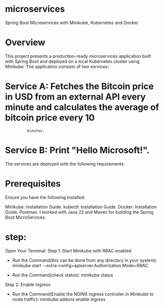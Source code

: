 # microservices
Spring Boot Microservices with Minikube, Kubernetes and Docker

# Overview
This project presents a production-ready microservices application built with Spring Boot and deployed on a local Kubernetes cluster using Minikube. The application consists of two services:

  # Service A: Fetches the Bitcoin price in USD from an external API every minute and calculates the average of bitcoin price every 10 
              minutes.
  # Service B: Print "Hello Microsoft!".
   
The services are deployed with the following requirements:

# Prerequisites
Ensure you have the following installed:

Minikube: Installation Guide.
kubectl:  Installation Guide.
Docker:   Installation Guide.
Postman.
I worked with Java 22 and Maven for building the Spring Boot MicroServices.

# step:

Open Your Terminal: 
Step 1: Start Minikube with RBAC enabled
* Run the Command(this can be done from any directory in your system):
  minikube start --extra-config=apiserver.Authorization.Mode=RBAC

* Run the Command(check status):
  minikube status

Step 2: Enable Ingress
* Run the Command(Enable the NGINX ingress controller in Minikube to route traffic):
  minikube addons enable ingress


  


